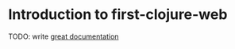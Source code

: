 # Introduction to first-clojure-web

TODO: write [great documentation](http://jacobian.org/writing/what-to-write/)
